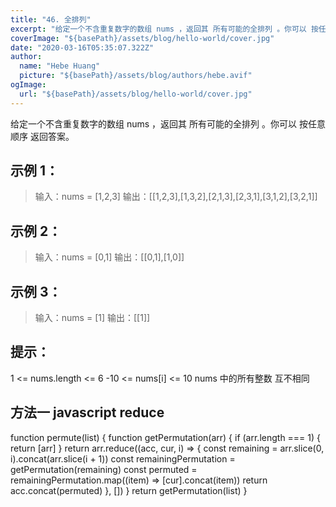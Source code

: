 ```yaml
---
title: "46. 全排列"
excerpt: "给定一个不含重复数字的数组 nums ，返回其 所有可能的全排列 。你可以 按任意顺序 返回答案。"
coverImage: "${basePath}/assets/blog/hello-world/cover.jpg"
date: "2020-03-16T05:35:07.322Z"
author:
  name: "Hebe Huang"
  picture: "${basePath}/assets/blog/authors/hebe.avif"
ogImage:
  url: "${basePath}/assets/blog/hello-world/cover.jpg"
---
```


给定一个不含重复数字的数组 nums ，返回其 所有可能的全排列 。你可以 按任意顺序 返回答案。

 

## 示例 1：

> 输入：nums = [1,2,3]
> 输出：[[1,2,3],[1,3,2],[2,1,3],[2,3,1],[3,1,2],[3,2,1]]
## 示例 2：

> 输入：nums = [0,1]
> 输出：[[0,1],[1,0]]
## 示例 3：

> 输入：nums = [1]
> 输出：[[1]]

## 提示：

1 <= nums.length <= 6
-10 <= nums[i] <= 10
nums 中的所有整数 互不相同

## 方法一 javascript reduce
function permute(list) {
  function getPermutation(arr) {
    if (arr.length === 1) {
      return [arr]
    }
    return arr.reduce((acc, cur, i) => {
      const remaining = arr.slice(0, i).concat(arr.slice(i + 1))
      const remainingPermutation = getPermutation(remaining)
      const permuted = remainingPermutation.map((item) => [cur].concat(item))
      return acc.concat(permuted)
    }, [])
  }
  return getPermutation(list)
}